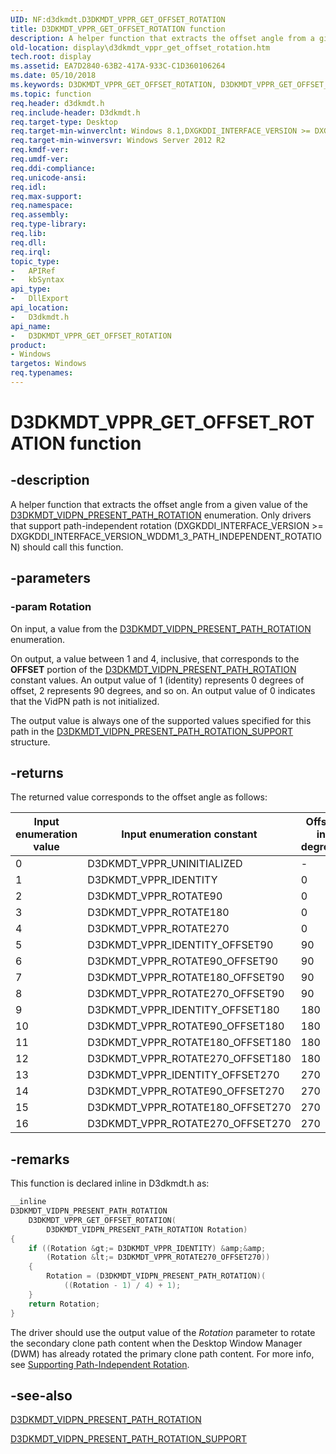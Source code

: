 ```yaml
---
UID: NF:d3dkmdt.D3DKMDT_VPPR_GET_OFFSET_ROTATION
title: D3DKMDT_VPPR_GET_OFFSET_ROTATION function
description: A helper function that extracts the offset angle from a given value of the D3DKMDT_VIDPN_PRESENT_PATH_ROTATION enumeration.
old-location: display\d3dkmdt_vppr_get_offset_rotation.htm
tech.root: display
ms.assetid: EA7D2840-63B2-417A-933C-C1D360106264
ms.date: 05/10/2018
ms.keywords: D3DKMDT_VPPR_GET_OFFSET_ROTATION, D3DKMDT_VPPR_GET_OFFSET_ROTATION function [Display Devices], d3dkmdt/D3DKMDT_VPPR_GET_OFFSET_ROTATION, display.d3dkmdt_vppr_get_offset_rotation
ms.topic: function
req.header: d3dkmdt.h
req.include-header: D3dkmdt.h
req.target-type: Desktop
req.target-min-winverclnt: Windows 8.1,DXGKDDI_INTERFACE_VERSION >= DXGKDDI_INTERFACE_VERSION_WDDM1_3_PATH_INDEPENDENT_ROTATION
req.target-min-winversvr: Windows Server 2012 R2
req.kmdf-ver: 
req.umdf-ver: 
req.ddi-compliance: 
req.unicode-ansi: 
req.idl: 
req.max-support: 
req.namespace: 
req.assembly: 
req.type-library: 
req.lib: 
req.dll: 
req.irql: 
topic_type:
-	APIRef
-	kbSyntax
api_type:
-	DllExport
api_location:
-	D3dkmdt.h
api_name:
-	D3DKMDT_VPPR_GET_OFFSET_ROTATION
product:
- Windows
targetos: Windows
req.typenames: 
---
```


# D3DKMDT_VPPR_GET_OFFSET_ROTATION function


## -description


A helper function that extracts the offset angle from a given value of the <a href="https://msdn.microsoft.com/library/windows/hardware/ff546700">D3DKMDT_VIDPN_PRESENT_PATH_ROTATION</a> enumeration. Only drivers that support path-independent rotation (DXGKDDI_INTERFACE_VERSION &gt;= DXGKDDI_INTERFACE_VERSION_WDDM1_3_PATH_INDEPENDENT_ROTATION) should call this function.


## -parameters




### -param Rotation

On input, a value from  the <a href="https://msdn.microsoft.com/library/windows/hardware/ff546700">D3DKMDT_VIDPN_PRESENT_PATH_ROTATION</a> enumeration.

On output, a value between 1 and 4, inclusive, that corresponds to the <b>OFFSET</b> portion of the <a href="https://msdn.microsoft.com/library/windows/hardware/ff546700">D3DKMDT_VIDPN_PRESENT_PATH_ROTATION</a> constant values. An output value of 1 (identity) represents 0 degrees of offset, 2 represents 90 degrees, and so on. An output value of 0 indicates that the VidPN path is not initialized.

The output value is always one of the supported values specified for this path in the <a href="https://msdn.microsoft.com/library/windows/hardware/ff546705">D3DKMDT_VIDPN_PRESENT_PATH_ROTATION_SUPPORT</a> structure.


## -returns

The returned value corresponds to the offset angle as follows:

|Input enumeration value|Input enumeration constant|Offset in degrees|Output Rotation value|
|--- |--- |--- |--- |
|0|D3DKMDT_VPPR_UNINITIALIZED|-|0|
|1|D3DKMDT_VPPR_IDENTITY|0|1|
|2|D3DKMDT_VPPR_ROTATE90|0|1|
|3|D3DKMDT_VPPR_ROTATE180|0|1|
|4|D3DKMDT_VPPR_ROTATE270|0|1|
|5|D3DKMDT_VPPR_IDENTITY_OFFSET90|90|2|
|6|D3DKMDT_VPPR_ROTATE90_OFFSET90|90|2|
|7|D3DKMDT_VPPR_ROTATE180_OFFSET90|90|2|
|8|D3DKMDT_VPPR_ROTATE270_OFFSET90|90|2|
|9|D3DKMDT_VPPR_IDENTITY_OFFSET180|180|3|
|10|D3DKMDT_VPPR_ROTATE90_OFFSET180|180|3|
|11|D3DKMDT_VPPR_ROTATE180_OFFSET180|180|3|
|12|D3DKMDT_VPPR_ROTATE270_OFFSET180|180|3|
|13|D3DKMDT_VPPR_IDENTITY_OFFSET270|270|4|
|14|D3DKMDT_VPPR_ROTATE90_OFFSET270|270|4|
|15|D3DKMDT_VPPR_ROTATE180_OFFSET270|270|4|
|16|D3DKMDT_VPPR_ROTATE270_OFFSET270|270|4|


## -remarks



This function is declared inline in D3dkmdt.h as:

```cpp
__inline
D3DKMDT_VIDPN_PRESENT_PATH_ROTATION 
    D3DKMDT_VPPR_GET_OFFSET_ROTATION(
        D3DKMDT_VIDPN_PRESENT_PATH_ROTATION Rotation)
{
    if ((Rotation &gt;= D3DKMDT_VPPR_IDENTITY) &amp;&amp;
        (Rotation &lt;= D3DKMDT_VPPR_ROTATE270_OFFSET270))
    {
        Rotation = (D3DKMDT_VIDPN_PRESENT_PATH_ROTATION)(
            ((Rotation - 1) / 4) + 1);
    }
    return Rotation;
}
```

The driver should use the output value of the <i>Rotation</i> parameter to rotate the secondary clone path content when the Desktop Window Manager (DWM) has already rotated the primary clone path content. For more info, see <a href="https://msdn.microsoft.com/136CEDA5-2839-4E6E-A032-1A9222C769C6">Supporting Path-Independent Rotation</a>.




## -see-also




<a href="https://msdn.microsoft.com/library/windows/hardware/ff546700">D3DKMDT_VIDPN_PRESENT_PATH_ROTATION</a>



<a href="https://msdn.microsoft.com/library/windows/hardware/ff546705">D3DKMDT_VIDPN_PRESENT_PATH_ROTATION_SUPPORT</a>
 

 

